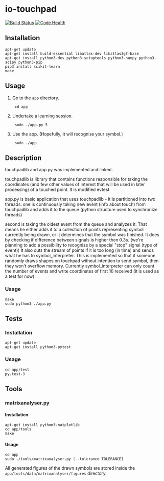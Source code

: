 # io-touchpad

[![Build Status](https://travis-ci.org/0mp/io-touchpad.svg?branch=master)](https://travis-ci.org/0mp/io-touchpad)
[![Code Health](https://landscape.io/github/0mp/io-touchpad/master/landscape.svg?style=flat)](https://landscape.io/github/0mp/io-touchpad/master)

## Installation

    apt-get update
    apt-get install build-essential libatlas-dev libatlas3gf-base
    apt-get install python3-dev python3-setuptools python3-numpy python3-scipy python3-pip
    pip3 install scikit-learn
    make

## Usage

1. Go to the `app` directory.

        cd app

2. Undertake a learning session.

        sudo ./app.py 5

3. Use the app. (Hopefully, it will recognise your symbol.)

        sudo ./app

## Description

 touchpadlib and app.py was implemented and linked.

 touchpadlib is library that contains functions responsible for taking the
   coordinates (and few other values of interest that will be used in later processing) of a touched point. It is
   modified evtest.

 app.py is basic application that uses touchpadlib - it is partitioned into two threads:
   one is continuously taking new event (info about touch) from touchpadlib and adds it to the queue (python structure
    used to synchronize threads)

   second is taking the oldest event from the queue and analyzes it. That means he either adds it to a collection of
    points representing symbol currently being drawn, or it determines that the symbol was finished. It does by checking
    if difference between signals is higher then 0.3s. (we're planning to add a possibility to recognize by a special
    "stop" signal (type of event)) It also cuts the stream of points if it is too long (in time) and sends what he has
    to symbol_interpreter. This is implemented so that if someone randomly draws shapes on touchpad without intention
    to send symbol, then they won't overflow memory. Currently symbol_interpreter can only count the number of events and
    write coordinates of first 10 received (it is used as a test for now).

### Usage

    make
    sudo python3 ./app.py

## Tests

### Installation

    apt-get update
    apt-get install python3-pytest

### Usage

    cd app/test
    py.test-3

## Tools

### matrixanalyser.py

#### Installation

    apt-get install python3-matplotlib
    cd app/tools
    make

#### Usage

    cd app
    sudo ./tools/matrixanalyser.py [--tolerance TOLERANCE]

All generated figures of the drawn symbols are stored inside
the `app/tools/data/matrixanalyser/figures` directory.
